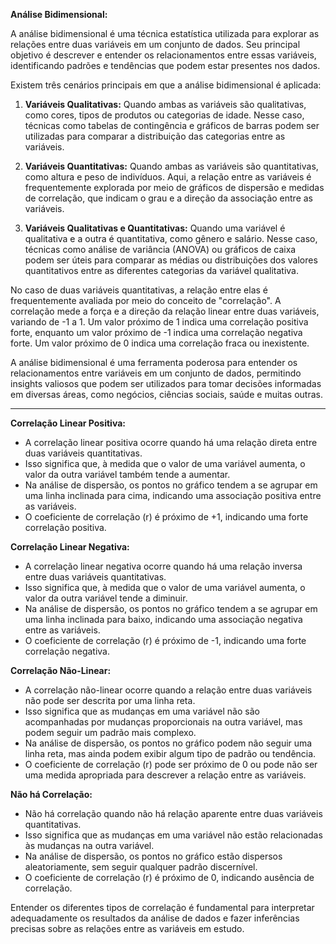 **Análise Bidimensional:**

A análise bidimensional é uma técnica estatística utilizada para explorar as relações entre duas variáveis em um conjunto de dados. Seu principal objetivo é descrever e entender os relacionamentos entre essas variáveis, identificando padrões e tendências que podem estar presentes nos dados.

Existem três cenários principais em que a análise bidimensional é aplicada:

1. **Variáveis Qualitativas:** Quando ambas as variáveis são qualitativas, como cores, tipos de produtos ou categorias de idade. Nesse caso, técnicas como tabelas de contingência e gráficos de barras podem ser utilizadas para comparar a distribuição das categorias entre as variáveis.

2. **Variáveis Quantitativas:** Quando ambas as variáveis são quantitativas, como altura e peso de indivíduos. Aqui, a relação entre as variáveis é frequentemente explorada por meio de gráficos de dispersão e medidas de correlação, que indicam o grau e a direção da associação entre as variáveis.

3. **Variáveis Qualitativas e Quantitativas:** Quando uma variável é qualitativa e a outra é quantitativa, como gênero e salário. Nesse caso, técnicas como análise de variância (ANOVA) ou gráficos de caixa podem ser úteis para comparar as médias ou distribuições dos valores quantitativos entre as diferentes categorias da variável qualitativa.

No caso de duas variáveis quantitativas, a relação entre elas é frequentemente avaliada por meio do conceito de "correlação". A correlação mede a força e a direção da relação linear entre duas variáveis, variando de -1 a 1. Um valor próximo de 1 indica uma correlação positiva forte, enquanto um valor próximo de -1 indica uma correlação negativa forte. Um valor próximo de 0 indica uma correlação fraca ou inexistente.

A análise bidimensional é uma ferramenta poderosa para entender os relacionamentos entre variáveis em um conjunto de dados, permitindo insights valiosos que podem ser utilizados para tomar decisões informadas em diversas áreas, como negócios, ciências sociais, saúde e muitas outras.

--------

**Correlação Linear Positiva:**
- A correlação linear positiva ocorre quando há uma relação direta entre duas variáveis quantitativas.
- Isso significa que, à medida que o valor de uma variável aumenta, o valor da outra variável também tende a aumentar.
- Na análise de dispersão, os pontos no gráfico tendem a se agrupar em uma linha inclinada para cima, indicando uma associação positiva entre as variáveis.
- O coeficiente de correlação (r) é próximo de +1, indicando uma forte correlação positiva.

**Correlação Linear Negativa:**
- A correlação linear negativa ocorre quando há uma relação inversa entre duas variáveis quantitativas.
- Isso significa que, à medida que o valor de uma variável aumenta, o valor da outra variável tende a diminuir.
- Na análise de dispersão, os pontos no gráfico tendem a se agrupar em uma linha inclinada para baixo, indicando uma associação negativa entre as variáveis.
- O coeficiente de correlação (r) é próximo de -1, indicando uma forte correlação negativa.

**Correlação Não-Linear:**
- A correlação não-linear ocorre quando a relação entre duas variáveis não pode ser descrita por uma linha reta.
- Isso significa que as mudanças em uma variável não são acompanhadas por mudanças proporcionais na outra variável, mas podem seguir um padrão mais complexo.
- Na análise de dispersão, os pontos no gráfico podem não seguir uma linha reta, mas ainda podem exibir algum tipo de padrão ou tendência.
- O coeficiente de correlação (r) pode ser próximo de 0 ou pode não ser uma medida apropriada para descrever a relação entre as variáveis.

**Não há Correlação:**
- Não há correlação quando não há relação aparente entre duas variáveis quantitativas.
- Isso significa que as mudanças em uma variável não estão relacionadas às mudanças na outra variável.
- Na análise de dispersão, os pontos no gráfico estão dispersos aleatoriamente, sem seguir qualquer padrão discernível.
- O coeficiente de correlação (r) é próximo de 0, indicando ausência de correlação.

Entender os diferentes tipos de correlação é fundamental para interpretar adequadamente os resultados da análise de dados e fazer inferências precisas sobre as relações entre as variáveis em estudo.